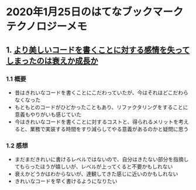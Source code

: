 # 2020年1月25日のはてなブックマークテクノロジーメモ

## 1. [より美しいコードを書くことに対する感情を失ってしまったのは衰えか成長か](https://micro-kirimin.hatenablog.com/entry/2020/01/24/184553)

### 1.1 概要

- 昔はきれいなコードを書くことにこだわっていたが、今はそれほどこだわらなくなった
- もともとのコードがひどかったこともあり、リファクタリングをすることに意義もやりがいも感じていた
- 今はきれいなコードを書くことに対するコストと、得られるメリットを考えると、業務で実装する時間をすり減らしてやる意義があるのかと疑問に思う

### 1.2 感想

- まだまだきれいに書けるレベルではないので、自分はきたない部分を指摘してもらったほうが嬉しいが、レベルが上ってくると不要かもしれない
- 衰えかどうかはわからないが、達観してきた感じに近いのかもしれない
- きれいなコードを早く書けるようになりたい
